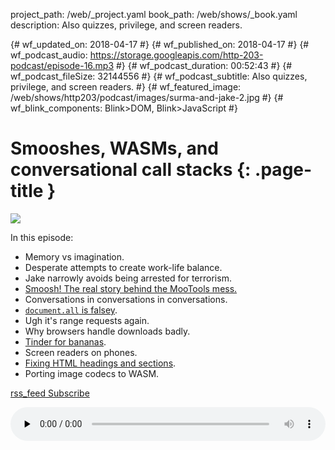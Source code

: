 project_path: /web/_project.yaml
book_path: /web/shows/_book.yaml
description: Also quizzes, privilege, and screen readers.

{# wf_updated_on: 2018-04-17 #}
{# wf_published_on: 2018-04-17 #}
{# wf_podcast_audio: https://storage.googleapis.com/http-203-podcast/episode-16.mp3 #}
{# wf_podcast_duration: 00:52:43 #}
{# wf_podcast_fileSize: 32144556 #}
{# wf_podcast_subtitle: Also quizzes, privilege, and screen readers. #}
{# wf_featured_image: /web/shows/http203/podcast/images/surma-and-jake-2.jpg #}
{# wf_blink_components: Blink>DOM, Blink>JavaScript #}

# Smooshes, WASMs, and conversational call stacks {: .page-title }

<img src="/web/shows/http203/podcast/images/surma-and-jake-2.jpg" class="attempt-right">

In this episode:

* Memory vs imagination.
* Desperate attempts to create work-life balance.
* Jake narrowly avoids being arrested for terrorism.
* [Smoosh! The real story behind the MooTools mess.](https://developers.google.com/web/updates/2018/03/smooshgate)
* Conversations in conversations in conversations.
* [`document.all` is falsey](https://stackoverflow.com/a/10394873/123395).
* Ugh it's range requests again.
* Why browsers handle downloads badly.
* [Tinder for bananas](https://tinderforbananas.com/).
* Screen readers on phones.
* [Fixing HTML headings and sections](https://github.com/whatwg/html/pull/3499).
* Porting image codecs to WASM.

<a href="http://feeds.feedburner.com/Http203Podcast">
  <span class="material-icons">rss_feed</span>
  Subscribe
</a>

<audio style="width: 100%" src="https://storage.googleapis.com/http-203-podcast/episode-16.mp3"
controls preload="none"></audio>

